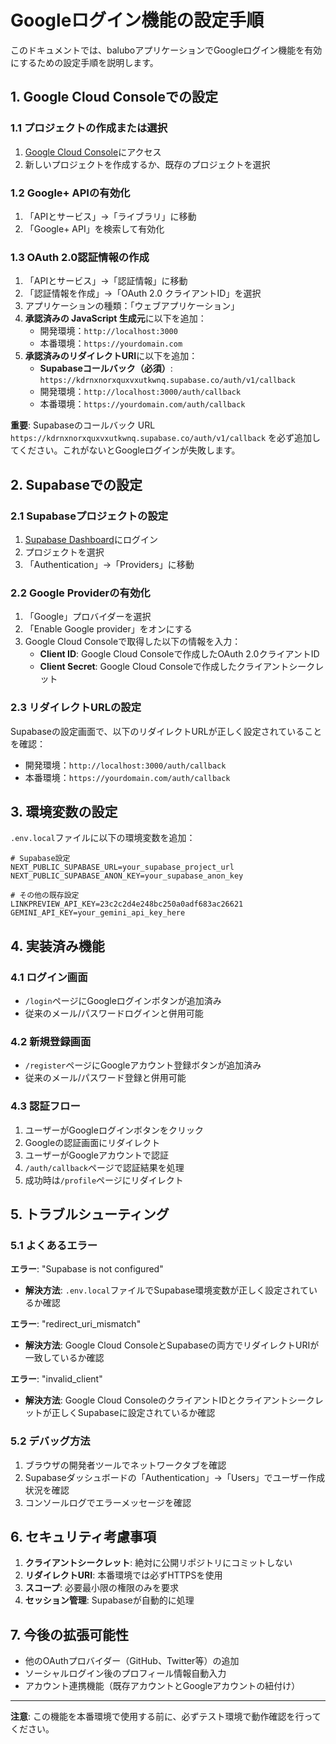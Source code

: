 # Googleログイン機能の設定手順

このドキュメントでは、baluboアプリケーションでGoogleログイン機能を有効にするための設定手順を説明します。

## 1. Google Cloud Consoleでの設定

### 1.1 プロジェクトの作成または選択
1. [Google Cloud Console](https://console.cloud.google.com/)にアクセス
2. 新しいプロジェクトを作成するか、既存のプロジェクトを選択

### 1.2 Google+ APIの有効化
1. 「APIとサービス」→「ライブラリ」に移動
2. 「Google+ API」を検索して有効化

### 1.3 OAuth 2.0認証情報の作成
1. 「APIとサービス」→「認証情報」に移動
2. 「認証情報を作成」→「OAuth 2.0 クライアントID」を選択
3. アプリケーションの種類：「ウェブアプリケーション」
4. **承認済みの JavaScript 生成元**に以下を追加：
   - 開発環境：`http://localhost:3000`
   - 本番環境：`https://yourdomain.com`
5. **承認済みのリダイレクトURI**に以下を追加：
   - **Supabaseコールバック（必須）**: `https://kdrnxnorxquxvxutkwnq.supabase.co/auth/v1/callback`
   - 開発環境：`http://localhost:3000/auth/callback`
   - 本番環境：`https://yourdomain.com/auth/callback`

**重要**: Supabaseのコールバック URL `https://kdrnxnorxquxvxutkwnq.supabase.co/auth/v1/callback` を必ず追加してください。これがないとGoogleログインが失敗します。

## 2. Supabaseでの設定

### 2.1 Supabaseプロジェクトの設定
1. [Supabase Dashboard](https://app.supabase.com/)にログイン
2. プロジェクトを選択
3. 「Authentication」→「Providers」に移動

### 2.2 Google Providerの有効化
1. 「Google」プロバイダーを選択
2. 「Enable Google provider」をオンにする
3. Google Cloud Consoleで取得した以下の情報を入力：
   - **Client ID**: Google Cloud Consoleで作成したOAuth 2.0クライアントID
   - **Client Secret**: Google Cloud Consoleで作成したクライアントシークレット

### 2.3 リダイレクトURLの設定
Supabaseの設定画面で、以下のリダイレクトURLが正しく設定されていることを確認：
- 開発環境：`http://localhost:3000/auth/callback`
- 本番環境：`https://yourdomain.com/auth/callback`

## 3. 環境変数の設定

`.env.local`ファイルに以下の環境変数を追加：

```env
# Supabase設定
NEXT_PUBLIC_SUPABASE_URL=your_supabase_project_url
NEXT_PUBLIC_SUPABASE_ANON_KEY=your_supabase_anon_key

# その他の既存設定
LINKPREVIEW_API_KEY=23c2c2d4e248bc250a0adf683ac26621
GEMINI_API_KEY=your_gemini_api_key_here
```

## 4. 実装済み機能

### 4.1 ログイン画面
- `/login`ページにGoogleログインボタンが追加済み
- 従来のメール/パスワードログインと併用可能

### 4.2 新規登録画面
- `/register`ページにGoogleアカウント登録ボタンが追加済み
- 従来のメール/パスワード登録と併用可能

### 4.3 認証フロー
1. ユーザーがGoogleログインボタンをクリック
2. Googleの認証画面にリダイレクト
3. ユーザーがGoogleアカウントで認証
4. `/auth/callback`ページで認証結果を処理
5. 成功時は`/profile`ページにリダイレクト

## 5. トラブルシューティング

### 5.1 よくあるエラー

**エラー**: "Supabase is not configured"
- **解決方法**: `.env.local`ファイルでSupabase環境変数が正しく設定されているか確認

**エラー**: "redirect_uri_mismatch"
- **解決方法**: Google Cloud ConsoleとSupabaseの両方でリダイレクトURIが一致しているか確認

**エラー**: "invalid_client"
- **解決方法**: Google Cloud ConsoleのクライアントIDとクライアントシークレットが正しくSupabaseに設定されているか確認

### 5.2 デバッグ方法
1. ブラウザの開発者ツールでネットワークタブを確認
2. Supabaseダッシュボードの「Authentication」→「Users」でユーザー作成状況を確認
3. コンソールログでエラーメッセージを確認

## 6. セキュリティ考慮事項

1. **クライアントシークレット**: 絶対に公開リポジトリにコミットしない
2. **リダイレクトURI**: 本番環境では必ずHTTPSを使用
3. **スコープ**: 必要最小限の権限のみを要求
4. **セッション管理**: Supabaseが自動的に処理

## 7. 今後の拡張可能性

- 他のOAuthプロバイダー（GitHub、Twitter等）の追加
- ソーシャルログイン後のプロフィール情報自動入力
- アカウント連携機能（既存アカウントとGoogleアカウントの紐付け）

---

**注意**: この機能を本番環境で使用する前に、必ずテスト環境で動作確認を行ってください。 